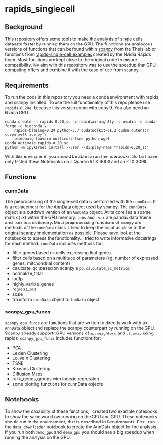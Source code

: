 # rapids_singlecell

## Background
This repository offers some tools to make the analysis of single cells datasets faster by running them on the GPU. 
The functions are analogous versions of functions that can be found within [scanpy](https://github.com/theislab/scanpy) from the Theis lab or functions from [rapids-single-cell-examples](https://github.com/clara-parabricks/rapids-single-cell-examples) created by the Nvidia Rapids team. Most functions are kept close to the original code to ensure compatibility. My aim with this repository was to use the speedup that GPU computing offers and combine it with the ease of use from scanpy.

## Requirements

To run the code in this repository you need a conda environment with rapids and scanpy installed. To use the full functionality of this repo please use `rapids-0.20a`, because this version come with cupy 9. You also need an Nvidia GPU.
```
conda create -n rapids-0.20_sc -c rapidsai-nightly -c nvidia -c conda-forge -c bioconda \
    rapids-blazing=0.20 python=3.7 cudatoolkit=11.2 cudnn cutensor cusparselt scanpy \
    leidenalg louvain multicore-tsne python-wget
conda activate rapids-0.20_sc
python -m ipykernel install --user --display-name "rapids-0.20_sc"
```

With this enviroment, you should be able to run the notebooks. So far I have only tested these Notebooks on a Quadro RTX 6000 and an RTX 3090.

## Functions

### cunnData
The preprocessing of the single-cell data is performed with the `cunnData`. It is a replacement for the [AnnData](https://github.com/theislab/anndata) object used by scanpy. The `cunnData` object is a cutdown version of an `AnnData` object. At its core lies a sparse matrix (`.X`) within the GPU memory. `.obs` and `.var` are pandas data frame and `.uns` is a dictionary. Most preprocessing functions of `scanpy` are methods of the `cunnData` class. I tried to keep the input as close to the original scanpy implementation as possible.
Please have look at the notebooks to assess the functionality. I tried to write informative docstrings for each method. 
`cunnData` includes methods for:
* filter genes based on cells expressing that genes
* filter cells based on a multitude of parameters (eg. number of expressed genes, mitchondrial content)
* caluclate_qc (based on scanpy's `pp.calculate_qc_metrics`)
* normalize_total
* log1p
* highly_varible_genes
* regress_out 
* scale
* transform `cunnData` object to `AnnData` object

### scanpy_gpu_funcs
`scanpy_gpu_funcs` are functions that are written to directly work with an `AnnData` object and replace the scanpy counterpart by running on the GPU. Scanpy already supports GPU versions of `pp.neighbors` and `tl.umap` using rapids.
`scanpy_gpu_funcs` includes functions for:
* PCA
* Leiden Clustering
* Louvain Clustering
* TSNE
* Kmeans Clustering 
* Diffusion Maps
* rank_genes_groups with logistic regression
* some plotting functions for cunnData objects

## Notebooks
To show the capability of these functions, I created two example notebooks to show the same workflow running on the CPU and GPU. These notebooks should run in the environment, that is described in Requirements. First, run the `data_downloader` notebook to create the AnnData object for the analysis. If you run both `demo_gpu` and `demo_gpu` you should see a big speedup when running the analysis on the GPU.
